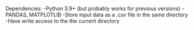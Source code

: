 Dependencies:
    -Python 3.9+ (but probably works for previous versions)
    -PANDAS, MATPLOTLIB
    -Store input data as a .csv file in the same directory
    -Have write access to the the current directory
